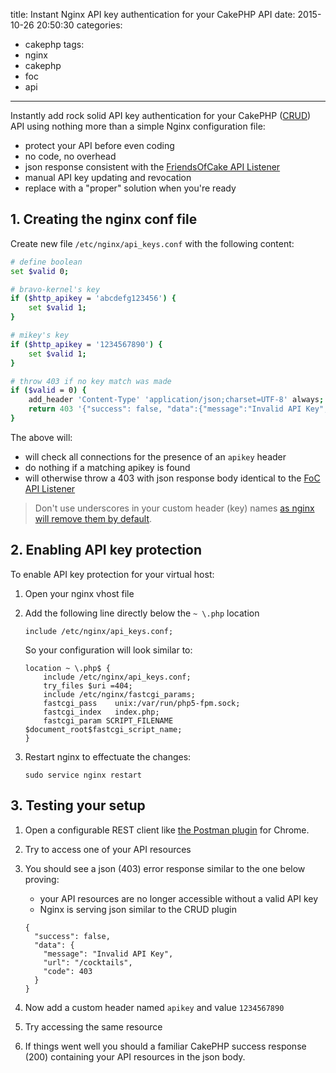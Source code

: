 title: Instant Nginx API key authentication for your CakePHP API
date: 2015-10-26 20:50:30
categories:
  - cakephp
tags:
  - nginx
  - cakephp
  - foc
  - api
---
Instantly add rock solid API key authentication for your CakePHP
([CRUD](https://github.com/FriendsOfCake/crud)) API using
nothing more than a simple Nginx configuration file:

- protect your API before even coding
- no code, no overhead
- json response consistent with the [FriendsOfCake API Listener](http://crud.readthedocs.org/en/latest/listeners/api.html#id1)
- manual API key updating and revocation
- replace with a "proper" solution when you're ready

## 1. Creating the nginx conf file

Create new file `/etc/nginx/api_keys.conf` with the following content:

```bash
# define boolean
set $valid 0;

# bravo-kernel's key
if ($http_apikey = 'abcdefg123456') {
    set $valid 1;
}

# mikey's key
if ($http_apikey = '1234567890') {
    set $valid 1;
}

# throw 403 if no key match was made
if ($valid = 0) {
    add_header 'Content-Type' 'application/json;charset=UTF-8' always;
    return 403 '{"success": false, "data":{"message":"Invalid API Key", "url": "$request_uri", "code":403}}';
}
```

The above will:
- will check all connections for the presence of an `apikey` header
- do nothing if a matching apikey is found
- will otherwise throw a 403 with json response body identical to
the [FoC API Listener](http://crud.readthedocs.org/en/latest/listeners/api.html#id1)

> Don't use underscores in your custom header (key) names [as nginx
> will remove them by default](http://stackoverflow.com/questions/22856136/why-underscores-are-forbidden-in-http-header-names).

## 2. Enabling API key protection

To enable API key protection for your virtual host:

1. Open your nginx vhost file

2. Add the following line directly below the `~ \.php` location

    ```
    include /etc/nginx/api_keys.conf;
    ```

    So your configuration will look similar to:

    ```nginx
    location ~ \.php$ {
        include /etc/nginx/api_keys.conf;        
        try_files $uri =404;
        include /etc/nginx/fastcgi_params;
        fastcgi_pass    unix:/var/run/php5-fpm.sock;
        fastcgi_index   index.php;
        fastcgi_param SCRIPT_FILENAME $document_root$fastcgi_script_name;
    }
    ```

4. Restart nginx to effectuate the changes:

    ```
    sudo service nginx restart
    ```

## 3. Testing your setup

1. Open a configurable REST client like [the Postman plugin](https://www.getpostman.com/) for Chrome.

2. Try to access one of your API resources

3. You should see a json (403) error response similar to the one below proving:

    - your API resources are no longer accessible without a valid API key
    - Nginx is serving json similar to the CRUD plugin

    ```
    {
      "success": false,
      "data": {
        "message": "Invalid API Key",
        "url": "/cocktails",
        "code": 403
      }
    }
    ```

4. Now add a custom header named `apikey` and value `1234567890`

5. Try accessing the same resource

6. If things went well you should a familiar CakePHP success response (200)
containing your API resources in the json body.

